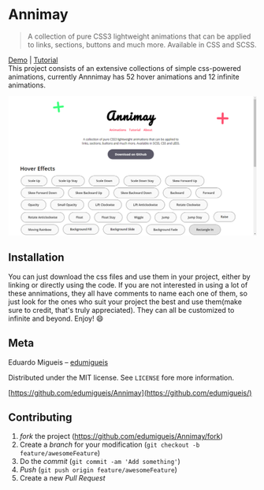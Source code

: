
 # Annimay
> A collection of pure CSS3 lightweight animations that can be applied to links, sections, buttons and much more. Available in CSS and SCSS.

[Demo](https://google.com)  |
[Tutorial](https://google.com)
<br />
This project consists of an extensive collections of simple css-powered animations, currently Annnimay has 52 hover animations and 12 infinite animations.

![](./src/header.png)

## Installation

You can just download the css files and use them in your project, either by linking or directly using the code. If you are not interested in using a lot of these annimations, they all have comments to name each one of them, so just look for the ones who suit your project the best and use them(make sure to credit, that's truly appreciated). They can all be customized to infinite and beyond. Enjoy! :smile:

## Meta

Eduardo Migueis – [edumigueis](https://www.linkedin.com/in/edumigueis/)

Distributed under the MIT license. See `LICENSE` fore more information.

[https://github.com/edumigueis/Annimay](https://github.com/edumigueis/)

## Contributing

1. _fork_ the project (<https://github.com/edumigueis/Annimay/fork>)
2. Create a _branch_ for your modification (`git checkout -b feature/awesomeFeature`)
3. Do the _commit_ (`git commit -am 'Add something'`)
4. _Push_ (`git push origin feature/awesomeFeature`)
5. Create a new _Pull Request_
